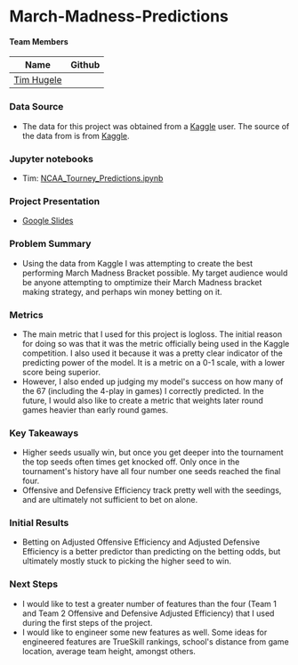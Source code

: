 # March-Madness-Predictions

#### Team Members

|Name     |  Github   | 
|---------|-----------------|
|[Tim Hugele](https://github.com/timhugele)


### Data Source
* The data for this project was obtained from a [Kaggle](https://www.kaggle.com/c/mens-machine-learning-competition-2019/discussion/89645) user. The source of the data from is from [Kaggle](https://www.kaggle.com/c/mens-machine-learning-competition-2019).

### Jupyter notebooks
* Tim: [NCAA_Tourney_Predictions.ipynb](https://github.com/timhugele/March-Madness-Predictions)

### Project Presentation
* [Google Slides](https://docs.google.com/presentation/d/157XFpjJwZ1Xch8e_5fUwqxTeegJCJygJdkIOSwKmgb8/edit?usp=sharing)


### Problem Summary
* Using the data from Kaggle I was attempting to create the best performing March Madness Bracket possible. My target audience would be anyone attempting to omptimize their March Madness bracket making strategy, and perhaps win money betting on it.

### Metrics

* The main metric that I used for this project is logloss. The initial reason for doing so was that it was the metric officially being used in the Kaggle competition. I also used it because it was a pretty clear indicator of the predicting power of the model. It is a metric on a 0-1 scale, with a lower score being superior.
* However, I also ended up judging my model's success on how many of the 67 (including the 4-play in games) I correctly predicted. In the future, I would also like to create a metric that weights later round games heavier than early round games.

### Key Takeaways
* Higher seeds usually win, but once you get deeper into the tournament the top seeds often times get knocked off. Only once in the tournament's history have all four number one seeds reached the final four.
* Offensive and Defensive Efficiency track pretty well with the seedings, and are ultimately not sufficient to bet on alone.

### Initial Results
* Betting on Adjusted Offensive Efficiency and Adjusted Defensive Efficiency is a better predictor than predicting on the betting odds, but ultimately mostly stuck to picking the higher seed to win.

### Next Steps
* I would like to test a greater number of features than the four (Team 1 and Team 2 Offensive and Defensive Adjusted Efficiency) that I used during the first steps of the project.
* I would like to engineer some new features as well. Some ideas for engineered features are TrueSkill rankings, school's distance from game location, average team height, amongst others.
